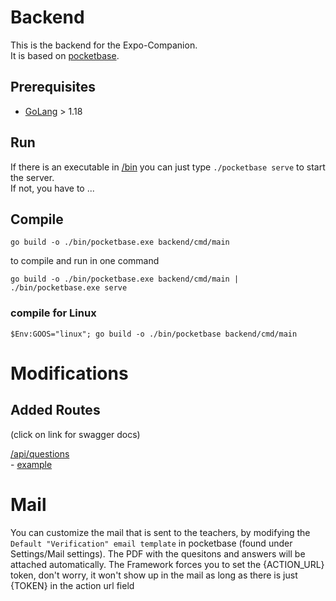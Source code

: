 # Backend
This is the backend for the Expo-Companion.  
It is based on [pocketbase](https://pocketbase.io/).

## Prerequisites
- [GoLang](https://go.dev/) > 1.18

## Run
If there is an executable in [/bin](./bin) you can just type `./pocketbase serve` to start the server.  
If not, you have to ...

## Compile

````shell
go build -o ./bin/pocketbase.exe backend/cmd/main
````
to compile and run in one command
````shell
go build -o ./bin/pocketbase.exe backend/cmd/main | ./bin/pocketbase.exe serve
````

 ### compile for Linux
````pwsh
$Env:GOOS="linux"; go build -o ./bin/pocketbase backend/cmd/main
````

# Modifications

## Added Routes 
(click on link for swagger docs)

[/api/questions](./docs/questions.yaml)  
    - [example](./docs/questions.http)


# Mail
You can customize the mail that is sent to the teachers, by modifying the 
`Default "Verification" email template` in pocketbase (found under Settings/Mail settings).
The PDF with the quesitons and answers will be attached automatically.
The Framework forces you to set the {ACTION_URL} token, don't worry, 
it won't show up in the mail as long as there is just {TOKEN} in the action url field

